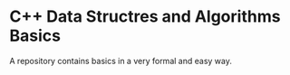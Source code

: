 # C++ Data Structres and Algorithms Basics
A repository contains basics in a very formal and easy way.
